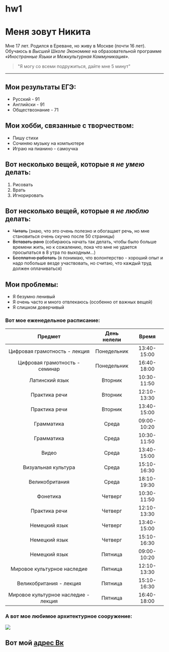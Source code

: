 # hw1
# **Меня зовут Никита**

Мне 17 лет. Родился в Ереване, но живу в Москве (почти 16 лет). Обучаюсь в *Высшей Школе Экономике* на образовательной программе *«Иностранные Языки и Межкультурная Коммуникация»*.

>"Я могу со всеми подружиться, дайте мне 5 минут"

---

## Мои результаты ЕГЭ:
* Русский - 91
* Английски - 91
* Oбществознание - 71

## Мои хобби, связанные с творчеством:
+ Пишу стихи
+ Сочиняю музыку на компьютере
+ Играю на пианино - самоучка

## Вот несколько вещей, которые  я *не умею* делать:
1. Рисовать
1. Врать
1. Игнорировать

## Вот несколько вещей, которые я *не люблю* делать:
+ ~~Читать~~ (знаю, что это очень полезно и обогащает речь, но мне становиться очень скучно после 50 страницы)
+ ~~Вставать рано~~ (собираюсь начать так делать, чтобы было больше времени *жить*, но к сожалению, пока что мне не удается просыпаться в 8 утра по выходным…)
+ ~~Бесплатно работать~~ (я понимаю, что волонтерство - хороший опыт и надо побольше везде участвовать, но считаю, что каждый труд должен оплачиваться)

## Мои проблемы:
* Я безумно ленивый
* Я очень часто и много отвлекаюсь (особенно от важных вещей)
* Я слишком доверчивый

### Вот мое еженедельное расписание:
Предмет|День нелели|Время
:---:|:---:|:---:
Цифровая грамотность - лекция|Понедельник|13:40-15:00
Цифровая грамотность - семинар|Понедельник|16:40-18:00
Латинский язык|Вторник|10:30-11:50
Практика речи|Вторник|12:10-13:30
Практика речи|Вторник|13:40-15:00
Грамматика|Среда|09:00-10:20
Грамматика|Среда|10:30-11:50
Видео|Среда|13:40-15:00
Визуальная культура|Среда|15:10-16:30
Великобритания|Среда|18:10-19:30
Фонетика|Четверг|10:30-11:50
Практика речи|Четверг|12:10-13:30
Немецкий язык|Четверг|13:40-15:00
Немецкий язык|Четверг|15:10-16:30
Немецкий язык|Пятница|09:00-10:20
Мировое культурное наследие|Пятница|12:10-13:30
Великобритания - лекция|Пятница|15:10-16:30
Мировое культурное наследие - лекция|Пятница|16:40-18:00

### А вот мое любимое архитектурное сооружение:
![](https://upload.wikimedia.org/wikipedia/commons/5/53/Colosseum_in_Rome%2C_Italy_-_April_2007.jpg)

## Вот мой [адрес Вк](https://vk.com/nwick)

